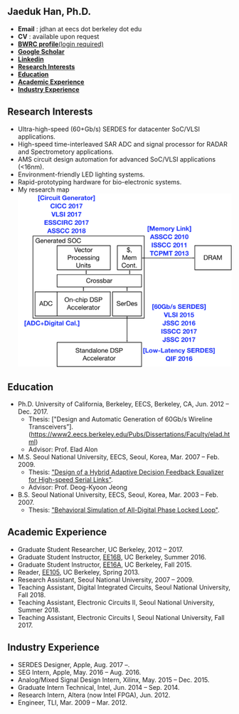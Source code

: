 ## Jaeduk Han, Ph.D.

* **Email** : jdhan at eecs dot berkeley dot edu
* **CV** : available upon request
* [**BWRC profile**(login required)](https://bwrc.eecs.berkeley.edu/user/jaeduk-han)
* **[Google Scholar](https://scholar.google.com/citations?user=l3DrF84AAAAJ&hl=en)**
* **[Linkedin](https://www.linkedin.com/in/jaeduk-han-98b20930)**
* [**Research Interests**](#research-interests)
* [**Education**](#education)
* [**Academic Experience**](#academic-experience)
* [**Industry Experience**](#industry-experience)

## Research Interests
* Ultra-high-speed (60+Gb/s) SERDES for datacenter SoC/VLSI applications.
* High-speed time-interleaved SAR ADC and signal processor for RADAR and Spectrometory applications.
* AMS circuit design automation for advanced SoC/VLSI applications (<16nm).
* Environment-friendly LED lighting systems.
* Rapid-prototyping hardware for bio-electronic systems.
* My research map
![alt text](research_map.png)

## Education
* Ph.D.	University of California, Berkeley, EECS, Berkeley, CA, Jun. 2012 – Dec. 2017.
	* Thesis: ["Design and Automatic Generation of 60Gb/s Wireline Transceivers”].(https://www2.eecs.berkeley.edu/Pubs/Dissertations/Faculty/elad.html)
	* Advisor: Prof. Elad Alon
* M.S.	Seoul National University, EECS, Seoul, Korea,	Mar. 2007 – Feb. 2009.
	* Thesis: ["Design of a Hybrid Adaptive Decision Feedback Equalizer for High-speed Serial Links"](http://s-space.snu.ac.kr/handle/10371/44698).
	* Advisor: Prof. Deog-Kyoon Jeong 
* B.S.	Seoul National University, EECS, Seoul, Korea,	Mar. 2003 – Feb. 2007.
	* Thesis: ["Behavioral Simulation of All-Digital Phase Locked Loop"](http://snu-primo.hosted.exlibrisgroup.com/primo_library/libweb/action/display.do?tabs=requestTab&indx=2&fn=search&dscnt=0&recIds=82SNU_INST21454603980002591&mode=Basic&vid=82SNU&tab=all&prefLang=ko_KR&dstmp=1537835187998&elementId=1&frbg=&&frbrVersion=&scp.scps=scope:(82SNU_ROSETTA),scope:(82SNU_COURSE),scope:(82SNU_INST),scope:(82SNU_SSPACE2),primo_central_multiple_fe&tb=t&displayMode=full&renderMode=poppedOut&ct=display&recIdxs=1&srt=rank&doc=82SNU_INST21454603980002591&dum=true&vl(freeText0)=%ED%95%9C%EC%9E%AC%EB%8D%95&vid=82SNU&backFromPreferences=true).

## Academic Experience
* Graduate Student Researcher, UC Berkeley, 2012 – 2017.
* Graduate Student Instructor, [EE16B](http://inst.eecs.berkeley.edu/~ee16b/sp16/), UC Berkeley, Summer 2016.
* Graduate Student Instructor, [EE16A](http://inst.eecs.berkeley.edu/~ee16a/fa15/), UC Berkeley, Fall 2015.
* Reader, [EE105](http://www-inst.eecs.berkeley.edu/~ee105/archives.html), UC Berkeley, Spring 2013.
* Research Assistant, Seoul National University, 2007 – 2009.
* Teaching Assistant, Digital Integrated Circuits, Seoul National University, Fall 2018.
* Teaching Assistant, Electronic Circuits II, Seoul National University, Summer 2018.
* Teaching Assistant, Electronic Circuits I, Seoul National University, Fall 2017.

## Industry Experience
* SERDES Designer, Apple, Aug. 2017 –.
* SEG Intern, Apple, May. 2016 – Aug. 2016.
* Analog/Mixed Signal Design Intern, Xilinx, May. 2015 – Dec. 2015.
* Graduate Intern Technical, Intel, Jun. 2014 – Sep. 2014.
* Research Intern, Altera (now Intel FPGA), Jun. 2012.
* Engineer, TLI, Mar. 2009 – Mar. 2012.
